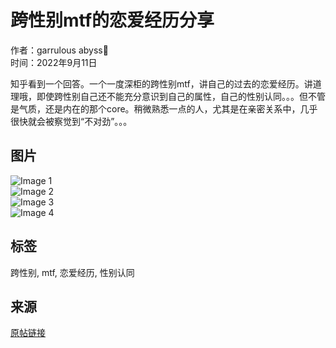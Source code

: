 # 跨性别mtf的恋爱经历分享

作者：garrulous abyss🌈  
时间：2022年9月11日  

知乎看到一个回答。一个一度深柜的跨性别mtf，讲自己的过去的恋爱经历。讲道理哦，即使跨性别自己还不能充分意识到自己的属性，自己的性别认同。。。但不管是气质，还是内在的那个core。稍微熟悉一点的人，尤其是在亲密关系中，几乎很快就会被察觉到“不对劲”。。。

## 图片

![Image 1](https://pbs.twimg.com/media/FcY3YXhWYAMjIm7?format=jpg&name=small)  
![Image 2](https://pbs.twimg.com/media/FcY3YXhWYAAppXy?format=jpg&name=small)  
![Image 3](https://pbs.twimg.com/media/FcY3YXbXoAIt8ha?format=jpg&name=small)  
![Image 4](https://pbs.twimg.com/media/FcY3YXiXwAAKBfM?format=jpg&name=small)  

## 标签
跨性别, mtf, 恋爱经历, 性别认同  

## 来源  
[原帖链接](https://twitter.com/garrulous_abyss/status/1569002417798189056)